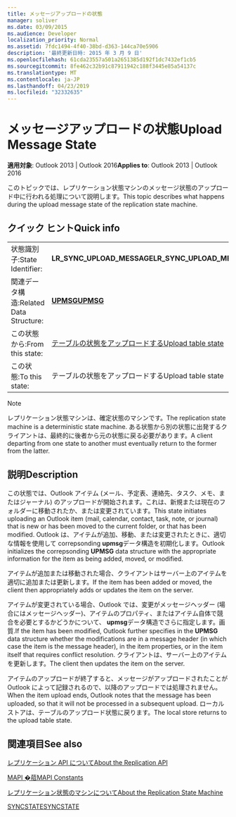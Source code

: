 ```yaml
---
title: メッセージアップロードの状態
manager: soliver
ms.date: 03/09/2015
ms.audience: Developer
localization_priority: Normal
ms.assetid: 7fdc1494-4f40-38bd-d363-144ca70e5906
description: '最終更新日時: 2015 年 3 月 9 日'
ms.openlocfilehash: 61cda23557a501a2651385d192f1dc7432ef1cb5
ms.sourcegitcommit: 8fe462c32b91c87911942c188f3445e85a54137c
ms.translationtype: MT
ms.contentlocale: ja-JP
ms.lasthandoff: 04/23/2019
ms.locfileid: "32332635"
---
```

# <a name="upload-message-state"></a><span data-ttu-id="cde83-103">メッセージアップロードの状態</span><span class="sxs-lookup"><span data-stu-id="cde83-103">Upload Message State</span></span>

  
  
<span data-ttu-id="cde83-104">**適用対象**: Outlook 2013 | Outlook 2016</span><span class="sxs-lookup"><span data-stu-id="cde83-104">**Applies to**: Outlook 2013 | Outlook 2016</span></span> 
  
 <span data-ttu-id="cde83-105">このトピックでは、レプリケーション状態マシンのメッセージ状態のアップロード中に行われる処理について説明します。</span><span class="sxs-lookup"><span data-stu-id="cde83-105">This topic describes what happens during the upload message state of the replication state machine.</span></span> 
  
## <a name="quick-info"></a><span data-ttu-id="cde83-106">クイック ヒント</span><span class="sxs-lookup"><span data-stu-id="cde83-106">Quick info</span></span>

|||
|:-----|:-----|
|<span data-ttu-id="cde83-107">状態識別子:</span><span class="sxs-lookup"><span data-stu-id="cde83-107">State Identifier:</span></span>  <br/> |<span data-ttu-id="cde83-108">**LR_SYNC_UPLOAD_MESSAGE**</span><span class="sxs-lookup"><span data-stu-id="cde83-108">**LR_SYNC_UPLOAD_MESSAGE**</span></span> <br/> |
|<span data-ttu-id="cde83-109">関連データ構造:</span><span class="sxs-lookup"><span data-stu-id="cde83-109">Related Data Structure:</span></span>  <br/> |<span data-ttu-id="cde83-110">**[UPMSG](upmsg.md)**</span><span class="sxs-lookup"><span data-stu-id="cde83-110">**[UPMSG](upmsg.md)**</span></span> <br/> |
|<span data-ttu-id="cde83-111">この状態から:</span><span class="sxs-lookup"><span data-stu-id="cde83-111">From this state:</span></span>  <br/> |[<span data-ttu-id="cde83-112">テーブルの状態をアップロードする</span><span class="sxs-lookup"><span data-stu-id="cde83-112">Upload table state</span></span>](upload-table-state.md) <br/> |
|<span data-ttu-id="cde83-113">この状態:</span><span class="sxs-lookup"><span data-stu-id="cde83-113">To this state:</span></span>  <br/> |<span data-ttu-id="cde83-114">テーブルの状態をアップロードする</span><span class="sxs-lookup"><span data-stu-id="cde83-114">Upload table state</span></span>  <br/> |
   
> [!NOTE]
> <span data-ttu-id="cde83-115">レプリケーション状態マシンは、確定状態のマシンです。</span><span class="sxs-lookup"><span data-stu-id="cde83-115">The replication state machine is a deterministic state machine.</span></span> <span data-ttu-id="cde83-116">ある状態から別の状態に出発するクライアントは、最終的に後者から元の状態に戻る必要があります。</span><span class="sxs-lookup"><span data-stu-id="cde83-116">A client departing from one state to another must eventually return to the former from the latter.</span></span> 
  
## <a name="description"></a><span data-ttu-id="cde83-117">説明</span><span class="sxs-lookup"><span data-stu-id="cde83-117">Description</span></span>

<span data-ttu-id="cde83-118">この状態では、Outlook アイテム (メール、予定表、連絡先、タスク、メモ、またはジャーナル) のアップロードが開始されます。これは、新規または現在のフォルダーに移動されたか、または変更されています。</span><span class="sxs-lookup"><span data-stu-id="cde83-118">This state initiates uploading an Outlook item (mail, calendar, contact, task, note, or journal) that is new or has been moved to the current folder, or that has been modified.</span></span> <span data-ttu-id="cde83-119">Outlook は、アイテムが追加、移動、または変更されたときに、適切な情報を使用して correpsonding **upmsg**データ構造を初期化します。</span><span class="sxs-lookup"><span data-stu-id="cde83-119">Outlook initializes the correpsonding **UPMSG** data structure with the appropriate information for the item as being added, moved, or modified.</span></span> 
  
<span data-ttu-id="cde83-120">アイテムが追加または移動された場合、クライアントはサーバー上のアイテムを適切に追加または更新します。</span><span class="sxs-lookup"><span data-stu-id="cde83-120">If the item has been added or moved, the client then appropriately adds or updates the item on the server.</span></span> 
  
<span data-ttu-id="cde83-121">アイテムが変更されている場合、Outlook では、変更がメッセージヘッダー (場合にはメッセージヘッダー)、アイテムのプロパティ、またはアイテム自体で競合を必要とするかどうかについて、 **upmsg**データ構造でさらに指定します。画質.</span><span class="sxs-lookup"><span data-stu-id="cde83-121">If the item has been modified, Outlook further specifies in the **UPMSG** data structure whether the modifications are in a message header (in which case the item is the message header), in the item properties, or in the item itself that requires conflict resolution.</span></span> <span data-ttu-id="cde83-122">クライアントは、サーバー上のアイテムを更新します。</span><span class="sxs-lookup"><span data-stu-id="cde83-122">The client then updates the item on the server.</span></span> 
  
<span data-ttu-id="cde83-123">アイテムのアップロードが終了すると、メッセージがアップロードされたことが Outlook によって記録されるので、以降のアップロードでは処理されません。</span><span class="sxs-lookup"><span data-stu-id="cde83-123">When the item upload ends, Outlook notes that the message has been uploaded, so that it will not be processed in a subsequent upload.</span></span> <span data-ttu-id="cde83-124">ローカルストアは、テーブルのアップロード状態に戻ります。</span><span class="sxs-lookup"><span data-stu-id="cde83-124">The local store returns to the upload table state.</span></span>
  
## <a name="see-also"></a><span data-ttu-id="cde83-125">関連項目</span><span class="sxs-lookup"><span data-stu-id="cde83-125">See also</span></span>



[<span data-ttu-id="cde83-126">レプリケーション API について</span><span class="sxs-lookup"><span data-stu-id="cde83-126">About the Replication API</span></span>](about-the-replication-api.md)
  
[<span data-ttu-id="cde83-127">MAPI �萔</span><span class="sxs-lookup"><span data-stu-id="cde83-127">MAPI Constants</span></span>](mapi-constants.md)
  
[<span data-ttu-id="cde83-128">レプリケーション状態のマシンについて</span><span class="sxs-lookup"><span data-stu-id="cde83-128">About the Replication State Machine</span></span>](about-the-replication-state-machine.md)
  
[<span data-ttu-id="cde83-129">SYNCSTATE</span><span class="sxs-lookup"><span data-stu-id="cde83-129">SYNCSTATE</span></span>](syncstate.md)

